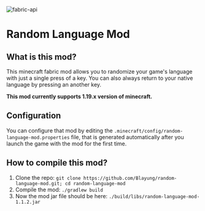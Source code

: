 ![fabric-api](https://cdn.jsdelivr.net/npm/@intergrav/devins-badges@3/assets/cozy/requires/fabric-api_vector.svg)
# Random Language Mod

## What is this mod?
This minecraft fabric mod allows you to randomize your game's language with just a single press of a key. You can also always return to your native language by pressing an another key.  
  
**This mod currently supports 1.19.x version of minecraft.**

## Configuration
You can configure that mod by editing the `.minecraft/config/random-language-mod.properties` file, that is generated automatically after you launch the game with the mod for the first time.

## How to compile this mod?
1. Clone the repo: `git clone https://github.com/Blayung/random-language-mod.git; cd random-language-mod`
2. Compile the mod: `./gradlew build`
3. Now the mod jar file should be here: `./build/libs/random-language-mod-1.1.2.jar`
